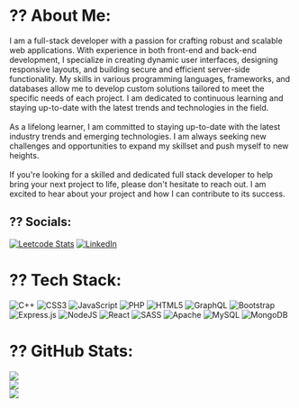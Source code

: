 # ?? About Me:
I am a full-stack developer with a passion for crafting robust and scalable web applications. With experience in both front-end and back-end development, I specialize in creating dynamic user interfaces, designing responsive layouts, and building secure and efficient server-side functionality. My skills in various programming languages, frameworks, and databases allow me to develop custom solutions tailored to meet the specific needs of each project. I am dedicated to continuous learning and staying up-to-date with the latest trends and technologies in the field.<br><br>As a lifelong learner, I am committed to staying up-to-date with the latest industry trends and emerging technologies. I am always seeking new challenges and opportunities to expand my skillset and push myself to new heights.<br><br>If you're looking for a skilled and dedicated full stack developer to help bring your next project to life, please don't hesitate to reach out. I am excited to hear about your project and how I can contribute to its success.


## ?? Socials:
[![Leetcode Stats](https://img.shields.io/badge/-LeetCode-FFA116?style=for-the-badge&logo=LeetCode&logoColor=black)](https://leetcode.card.workers.dev/abhishekkhabdelwal1207)
[![LinkedIn](https://img.shields.io/badge/LinkedIn-%230077B5.svg?logo=linkedin&logoColor=white)](https://linkedin.com/in/khandelwalabhishekk) 

# ?? Tech Stack:
![C++](https://img.shields.io/badge/c++-%2300599C.svg?style=flat-square&logo=c%2B%2B&logoColor=white) ![CSS3](https://img.shields.io/badge/css3-%231572B6.svg?style=flat-square&logo=css3&logoColor=white) ![JavaScript](https://img.shields.io/badge/javascript-%23323330.svg?style=flat-square&logo=javascript&logoColor=%23F7DF1E) ![PHP](https://img.shields.io/badge/php-%23777BB4.svg?style=flat-square&logo=php&logoColor=white) ![HTML5](https://img.shields.io/badge/html5-%23E34F26.svg?style=flat-square&logo=html5&logoColor=white) ![GraphQL](https://img.shields.io/badge/-GraphQL-E10098?style=flat-square&logo=graphql&logoColor=white) ![Bootstrap](https://img.shields.io/badge/bootstrap-%23563D7C.svg?style=flat-square&logo=bootstrap&logoColor=white) ![Express.js](https://img.shields.io/badge/express.js-%23404d59.svg?style=flat-square&logo=express&logoColor=%2361DAFB) ![NodeJS](https://img.shields.io/badge/node.js-6DA55F?style=flat-square&logo=node.js&logoColor=white) ![React](https://img.shields.io/badge/react-%2320232a.svg?style=flat-square&logo=react&logoColor=%2361DAFB) ![SASS](https://img.shields.io/badge/SASS-hotpink.svg?style=flat-square&logo=SASS&logoColor=white) ![Apache](https://img.shields.io/badge/apache-%23D42029.svg?style=flat-square&logo=apache&logoColor=white) ![MySQL](https://img.shields.io/badge/mysql-%2300f.svg?style=flat-square&logo=mysql&logoColor=white) ![MongoDB](https://img.shields.io/badge/MongoDB-%234ea94b.svg?style=flat-square&logo=mongodb&logoColor=white)
# ?? GitHub Stats:
![](https://github-readme-stats.vercel.app/api?username=abhikhandelwalgupta&theme=radical&hide_border=false&include_all_commits=true&count_private=true)<br/>
![](https://github-readme-streak-stats.herokuapp.com/?user=abhikhandelwalgupta&theme=radical&hide_border=false)<br/>
![](https://github-readme-stats.vercel.app/api/top-langs/?username=abhikhandelwalgupta&theme=radical&hide_border=false&include_all_commits=true&count_private=true&layout=compact)
